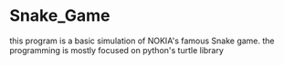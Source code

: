 # Snake_Game
this program is a basic simulation of NOKIA's famous Snake game. the programming is mostly focused on python's turtle library
